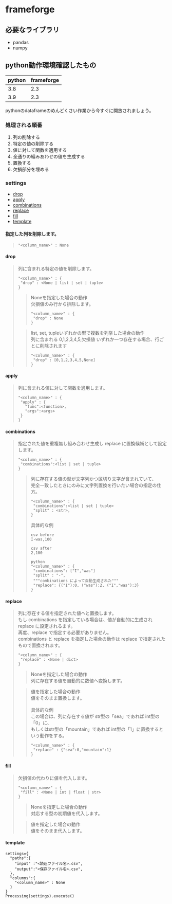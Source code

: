 # frameforge

## 必要なライブラリ
- pandas
- numpy

## python動作環境確認したもの
|python|frameforge|
|---|---|
|3.8|2.3|
|3.9|2.3|

pythonのdataframeのめんどくさい作業から今すぐに開放されましょう。
<br>
### 処理される順番
1. 列の削除する
2. 特定の値の削除する
3. 値に対して関数を適用する
4. 全通りの組みあわせの値を生成する
5. 置換する
6. 欠損部分を埋める

### settings
- [drop](#drop)
- [apply](#apply)
- [combinations](#combinations)
- [replace](#replace)
- [fill](#fill)
- [template](#template)

#### 指定した列を削除します。<br>
>```
>"<column_name>" : None
>```

#### drop
>列に含まれる特定の値を削除します。<br>
>```
>"<column_name>" : {
>  "drop" : <None | list | set | tuple> 
>}
>```
>>Noneを指定した場合の動作<br>
>>欠損値のみ行から排除します。<br>
>>```
>>"<column_name>" : {
>>  "drop" : None
>>}
>>```
>
>>list, set, tupleいずれかの型で複数を列挙した場合の動作<br>
>>列に含まれる 0,1,2,3,4,5,欠損値 いずれか一つ存在する場合、行ごとに削除されます<br>
>>```
>>"<column_name>" : {
>>  "drop" : [0,1,2,3,4,5,None] 
>>}
>>```

#### apply
>列に含まれる値に対して関数を適用します。<br>
>```
>"<column_name>" : {
>  "apply" : {
>    "func":<function>, 
>    "args":<args>
>  }
>}
>```

#### combinations
>指定された値を重複無し組み合わせ生成し replace に置換候補として設定します。<br>
>```
>"<column_name>" : {
>  "combinations":<list | set | tuple>
>}
>```
>>列に存在する値の型が文字列かつ区切り文字が含まれていて、<br>
>>完全一致したときにのみに文字列置換を行いたい場合の指定の仕方。<br>
>>```
>>"<column_name>" : {
>>  "combinations":<list | set | tuple>
>>  "split" : <str>,
>>}
>>```
>>具体的な例
>>```
>>csv before
>>I-was,100
>>```
>>```
>>csv after
>>2,100
>>```
>>```
>>python
>>"<column_name>" : {
>>  "combinations": ["I","was"]
>>  "split" : "-",
>>  """combinations によって自動生成された"""
>>  "replace": {("I"):0, ("was"):2, ("I","was"):3}
>>}
>>```

#### replace
>列に存在する値を指定された値へと置換します。<br>
>もし combinations を指定している場合は、値が自動的に生成され replace に設定されるます。<br>
>再度、replace で指定する必要がありません。<br>
>combinations と replace を指定した場合の動作は replace で指定されたもので置換されます。<br>
>```
>"<column_name>" : {
>  "replace" : <None | dict>
>}
>```
>>Noneを指定した場合の動作<br>
>>列に存在する値を自動的に数値へ変換します。<br>
>
>>値を指定した場合の動作<br>
>>値をそのまま置換します。<br>
>><br>
>>具体的な例<br>
>>この場合は、列に存在する値が str型の「sea」であれば int型の「0」に、<br>
>>もしくはstr型の「mountain」であれば int型の「1」に置換するという動作をする。<br>
>>```
>>"<column_name>" : {
>>  "replace" : {"sea":0,"mountain":1}
>>}
>>```

#### fill
> 欠損値の代わりに値を代入します。<br>
>```
>"<column_name>" : {
>  "fill" : <None | int | float | str>
>}
>```
>
>>Noneを指定した場合の動作<br>
>>対応する型の初期値を代入します。<br>
>
>>値を指定した場合の動作<br>
>>値をそのまま代入します。

#### template
```
settings={
  "paths":{
    "input" :"<読込ファイル名>.csv",
    "output":"<保存ファイル名>.csv",
  },
  "columns":{
    "<column_name>" : None
  }
}
Processing(settings).execute()
```
